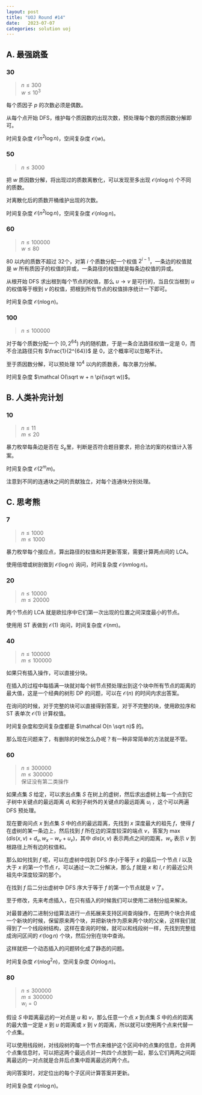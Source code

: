 ```yaml
---
layout: post
title: "UOJ Round #14"
date:   2023-07-07
categories: solution uoj
---
```


## A. 最强跳蚤

### 30

>   $n \le 300$  
>   $w \le 10^3$

每个质因子 $p$ 的次数必须是偶数。

从每个点开始 DFS，维护每个质因数的出现次数，预处理每个数的质因数分解即可。

时间复杂度 $\mathcal O(n^2 \log n)$，空间复杂度 $\mathcal O(w)$。

### 50

>   $n \le 3000$

把 $w$ 质因数分解，将出现过的质数离散化，可以发现至多出现 $\mathcal O(n \log n)$ 个不同的质数。

对离散化后的质数开桶维护出现的次数。

时间复杂度 $\mathcal O(n^2 \log n)$，空间复杂度 $\mathcal O(n \log n)$。

### 60

>   $n \le 100000$  
>   $w \le 80$

$80$ 以内的质数不超过 $32$个，对第 $i$ 个质数分配一个权值 $2^{i - 1}$，一条边的权值就是 $w$ 所有质因子的权值的异或，一条路径的权值就是每条边权值的异或。

从根开始 DFS 求出根到每个节点的权值，那么 $u \rightarrow v$ 是可行的，当且仅当根到 $u$ 的权值等于根到 $v$ 的权值，把根到所有节点的权值排序统计一下即可。

时间复杂度 $\mathcal O(n \log n)$。

### 100

>   $n \le 100000$

对于每个质数分配一个 $[0, 2^{64})$ 内的随机数，于是一条合法路径权值一定是 $0$，而不合法路径只有 $\frac{1}{2^{64}}$ 是 $0$，这个概率可以忽略不计。

至于质因数分解，可以预处理 $10^4$ 以内的质数表，每次暴力分解。

时间复杂度 $\mathcal O(\sqrt w + n \pi(\sqrt w))$。

## B. 人类补完计划

### 10

>   $n \le 11$  
>   $m \le 20$

暴力枚举每条边是否在 $S_e$里，判断是否符合题目要求，把合法的案的权值计入答案。

时间复杂度 $\mathcal O (2^m m)$。

注意到不同的连通块之间的贡献独立，对每个连通块分别处理。

## C. 思考熊

### 7

>   $n \le 1000$  
>   $m \le 1000$

暴力枚举每个接应点，算出路径的权值和并更新答案，需要计算两点间的 LCA。

使用倍增或树剖做到 $\mathcal O(\log n)$ 询问，时间复杂度 $\mathcal O(n m \log n)$。

### 20

>   $n \le 10000$  
>   $m \le 20000$

两个节点的 LCA 就是欧拉序中它们第一次出现的位置之间深度最小的节点。

使用用 ST 表做到 $\mathcal O(1)$ 询问，时间复杂度 $\mathcal O(n m)$。

### 40

>   $n \le 100000$  
>   $m \le 100000$

如果只有插入操作，可以直接分块。

在插入的过程中每插满一块就对每个树节点预处理出到这个块中所有节点的距离的最大值，这是一个经典的树形 DP 的问题，可以在 $\mathcal O(n)$ 的时间内求出答案。

在询问的时候，对于完整的块可以直接得到答案，对于不完整的块，使用欧拉序和 ST 表单次 $\mathcal O(1)$ 计算权值。

时间复杂度和空间复杂度都是 $\mathcal O(n \sqrt n)$ 的。

那么现在问题来了，有删除的时候怎么办呢？有一种非常简单的方法就是不管。

### 60

>   $n \le 300000$  
>   $m \le 300000$  
>   保证没有第二类操作

如果点集 $S$ 给定，可以求出点集 $S$ 在树上的虚树，然后求出虚树上每一个点到它子树中关键点的最远距离 $d_i$ 和到子树外的关键点的最远距离 $u_i$ ，这个可以两遍 DFS 预处理。

现在要询问点 $x$ 到点集 $S$ 中的点的最远距离，先找到 $x$ 深度最大的祖先 $f$，使得 $f$ 在虚树的某一条边上，然后找到 $f$ 所在边的深度较深的端点 $v$，答案为 $\max(dis(x, v) + d_v, w_x - w_v + u_v)$，其中 $dis(x, v)$ 表示两点之间的距离，$w_v$ 表示 $v$ 到根路径上所有边的权值和。

那么如何找到 $f$ 呢，可以在虚树中找到 DFS 序小于等于 $x$ 的最后一个节点 $l$ 以及大于 $x$ 的第一个节点 $r$，可以通过一次二分解决，那么 $f$ 就是 $x$ 和 $l, r$ 的最近公共祖先中深度较深的那个。

在找到 $f$ 后二分出虚树中 DFS 序大于等于 $f$ 的第一个节点就是 $v$ 了。


至于修改，先来考虑插入，在只有插入的时候我们可以使用二进制分组来解决。

对最普通的二进制分组算法进行一点拓展来支持区间查询操作，在把两个块合并成一个新块的时候，保留原来两个块，并把新块作为原来两个块的父亲，这样我们就得到了一个线段树结构，这样在查询的时候，就可以和线段树一样，先找到完整组成询问区间的 $\mathcal O(\log n)$ 个块，然后分别在块中查询。

这样就把一个动态插入的问题转化成了静态的问题。

时间复杂度 $\mathcal O(n \log^2 n)$，空间复杂度 $O(n \log n)$。

### 80

>   $n \le 300000$  
>   $m \le 300000$  
>   $w_i = 0$

假设 $S$ 中距离最远的一对点是 $u$ 和 $v$，那么任意一个点 $x$ 到点集 $S$ 中的点的距离的最大值一定是 $x$ 到 $u$ 的距离或 $x$ 到 $v$ 的距离，所以就可以使用两个点来代替一个点集。

可以使用线段树，对线段树的每一个节点来维护这个区间中的点集的信息，合并两个点集信息时，可以把这两个最远点对一共四个点放到一起，那么它们两两之间距离最远的一对点就是合并后点集中距离最远的两个点。

询问答案时，对定位出的每个子区间计算答案并更新。

时间复杂度 $\mathcal O(n \log n)$。